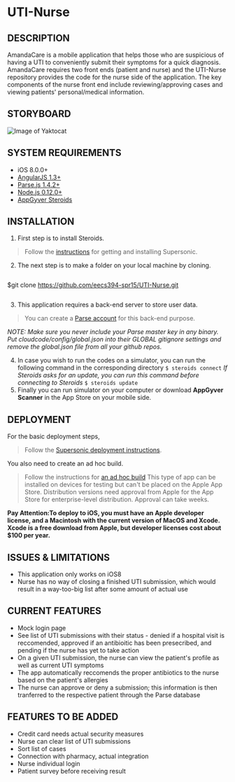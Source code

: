 # UTI-Nurse

## DESCRIPTION
AmandaCare is a mobile application that helps those who are suspicious of having a UTI to conveniently submit their symptoms for a quick diagnosis. AmandaCare requires two front ends (patient and nurse) and the UTI-Nurse repository provides the code for the nurse side of the application. 
The key components of the nurse front end include reviewing/approving cases and viewing patients' personal/medical information.
## STORYBOARD
![Image of Yaktocat](http://i.imgur.com/qhkuQzg.png?1)
## SYSTEM REQUIREMENTS
* iOS 8.0.0+
* [AngularJS 1.3+](https://github.com/angular/angular.js)
* [Parse.js 1.4.2+](https://parse.com/downloads/javascript/parse-1.4.2.min.js)
* [Node.js 0.12.0+](https://nodejs.org/)
* [AppGyver Steroids](http://www.appgyver.com/steroids)

## INSTALLATION

1. First step is to install Steroids.
>Follow the [instructions](https://academy.appgyver.com/installwizard/steps#/home) for getting and installing Supersonic.

2. The next step is to make a folder on your local machine by cloning.
>```bash
$git clone https://github.com/eecs394-spr15/UTI-Nurse.git
>```
3. This application requires a back-end server to store user data. 
>You can create a [Parse account](https://www.parse.com/signup) for this back-end purpose.

  *NOTE: Make sure you never include your Parse master key in any binary. Put cloudcode/config/global.json into their GLOBAL gitignore settings and remove the global.json file from all your github repos.*

4. In case you wish to run the codes on a simulator, you can run the following command in the corresponding directory
`$ steroids connect`
*If Steroids asks for an update, you can run this command before connecting to Steroids*
`$ steroids update`
5. Finally you can run simulator on your computer or download **AppGyver Scanner** in the App Store on your mobile side.


## DEPLOYMENT

For the basic deployment steps,
>Follow the [Supersonic deployment instructions](http://docs.appgyver.com/tooling/build-service/build-settings/deploying-to-cloud/).

You also need to create an ad hoc build.
>Follow the instructions for [an ad hoc build](http://docs.appgyver.com/tooling/build-service/build-settings/building-a-debug-build/) This type of app can be installed on devices for testing but can't be placed on the Apple App Store. Distribution versions need approval from Apple for the App Store for enterprise-level distribution. Approval can take weeks.

**Pay Attention:To deploy to iOS, you must have an Apple developer license, and a Macintosh with the current version of MacOS and Xcode. Xcode is a free download from Apple, but developer licenses cost about $100 per year.**

## ISSUES & LIMITATIONS
* This application only works on iOS8
* Nurse has no way of closing a finished UTI submission, which would result in a way-too-big list after some amount of actual use

## CURRENT FEATURES
* Mock login page
* See list of UTI submissions with their status - denied if a hospital visit is reccomended, approved if an antibioitic has been presecribed, and pending if the nurse has yet to take action
* On a given UTI submission, the nurse can view the patient's profile as well as current UTI symptoms
* The app automatically reccomends the proper antibiotics to the nurse based on the patient's allergies
* The nurse can approve or deny a submission; this information is then tranferred to the respective patient through the Parse database



## FEATURES TO BE ADDED
* Credit card needs actual security measures
* Nurse can clear list of UTI submissions
* Sort list of cases 
* Connection with pharmacy, actual integration
* Nurse individual login
* Patient survey before receiving result
